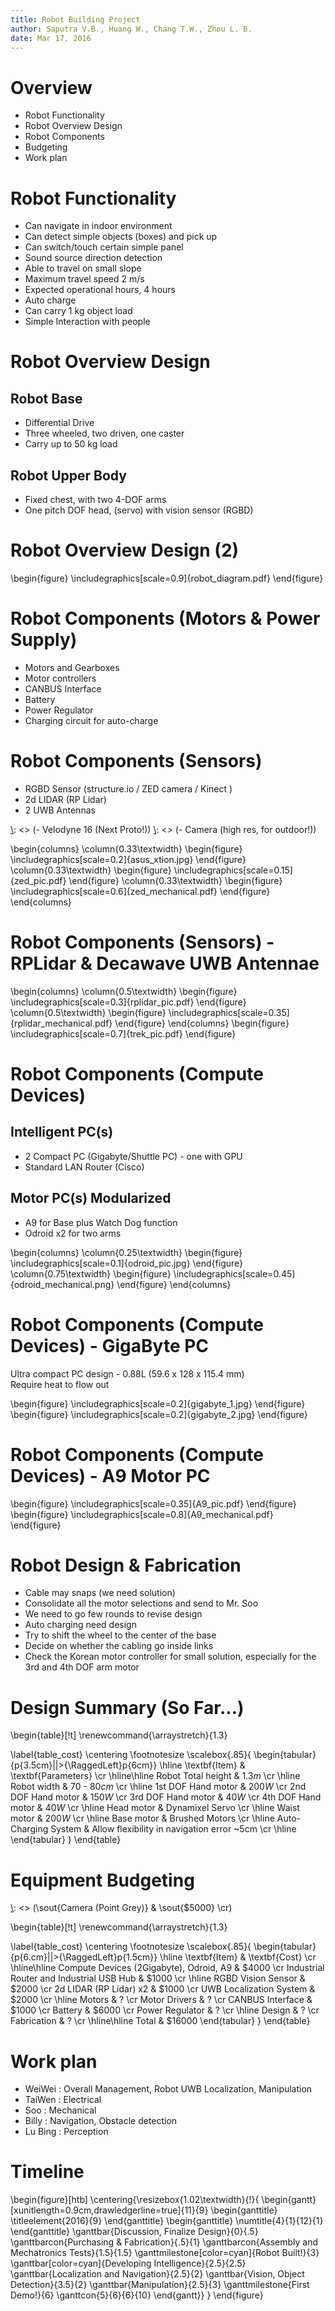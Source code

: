 ```yaml
---
title: Robot Building Project
author: Saputra V.B., Huang W., Chang T.W., Zhou L. B.
date: Mar 17, 2016
---
```


# Overview

- Robot Functionality
- Robot Overview Design
- Robot Components
- Budgeting
- Work plan


# Robot Functionality

- Can navigate in indoor environment
- Can detect simple objects (boxes) and pick up
- Can switch/touch certain simple panel
- Sound source direction detection
- Able to travel on small slope
- Maximum travel speed 2 m/s
- Expected operational hours, 4 hours
- Auto charge
- Can carry 1 kg object load
- Simple Interaction with people


# Robot Overview Design

## Robot Base
- Differential Drive
- Three wheeled, two driven, one caster
- Carry up to 50 kg load

## Robot Upper Body
- Fixed chest, with two 4-DOF arms
- One pitch DOF head, (servo) with vision sensor (RGBD)

# Robot Overview Design (2)

\begin{figure}
\includegraphics[scale=0.9]{robot_diagram.pdf}
\end{figure}


# Robot Components (Motors & Power Supply)

- Motors and Gearboxes
- Motor controllers 
- CANBUS Interface
- Battery
- Power Regulator
- Charging circuit for auto-charge



# Robot Components (Sensors)

- RGBD Sensor (structure.io / ZED camera / Kinect )
- 2d LIDAR (RP Lidar)
- 2 UWB Antennas

[\\]: <> (- Velodyne 16 (Next Proto!))
[\\]: <> (- Camera (high res, for outdoor!))

\begin{columns}
\column{0.33\textwidth}
\begin{figure}
\includegraphics[scale=0.2]{asus_xtion.jpg}
\end{figure}
\column{0.33\textwidth}
\begin{figure}
\includegraphics[scale=0.15]{zed_pic.pdf}
\end{figure}
\column{0.33\textwidth}
\begin{figure}
\includegraphics[scale=0.6]{zed_mechanical.pdf}
\end{figure}
\end{columns}


# Robot Components (Sensors) - RPLidar \& Decawave UWB Antennae

\begin{columns}
\column{0.5\textwidth}
\begin{figure}
\includegraphics[scale=0.3]{rplidar_pic.pdf}
\end{figure}
\column{0.5\textwidth}
\begin{figure}
\includegraphics[scale=0.35]{rplidar_mechanical.pdf}
\end{figure}
\end{columns}
\begin{figure}
\includegraphics[scale=0.7]{trek_pic.pdf}
\end{figure}


# Robot Components (Compute Devices)

## Intelligent PC(s)

- 2 Compact PC (Gigabyte/Shuttle PC) - one with GPU
- Standard LAN Router (Cisco)

## Motor PC(s) Modularized

- A9 for Base plus Watch Dog function
- Odroid x2 for two arms


\begin{columns}
\column{0.25\textwidth}
\begin{figure}
\includegraphics[scale=0.1]{odroid_pic.jpg}
\end{figure}
\column{0.75\textwidth}
\begin{figure}
\includegraphics[scale=0.45]{odroid_mechanical.png}
\end{figure}
\end{columns}

# Robot Components (Compute Devices) - GigaByte PC

Ultra compact PC design - 0.88L (59.6 x 128 x 115.4 mm)  
Require heat to flow out

\begin{figure}
\includegraphics[scale=0.2]{gigabyte_1.jpg}
\end{figure}
\begin{figure}
\includegraphics[scale=0.2]{gigabyte_2.jpg}
\end{figure}

# Robot Components (Compute Devices) - A9 Motor PC

\begin{figure}
\includegraphics[scale=0.35]{A9_pic.pdf}
\end{figure}
\begin{figure}
\includegraphics[scale=0.8]{A9_mechanical.pdf}
\end{figure}

# Robot  Design & Fabrication

- Cable may snaps (we need solution)
- Consolidate all the motor selections and send to Mr. Soo
- We need to go few rounds to revise design
- Auto charging need design
- Try to shift the wheel to the center of the base
- Decide on whether the cabling go inside links
- Check the Korean motor controller for small solution, especially for the 3rd and 4th DOF arm motor

# Design Summary (So Far...)


\begin{table}[!t]
\renewcommand{\arraystretch}{1.3}

\label{table_cost}
\centering
\footnotesize
\scalebox{.85}{
\begin{tabular}{p{3.5cm}||>{\RaggedLeft}p{6cm}}
\hline
\textbf{Item} &
\textbf{Parameters} \cr
\hline\hline
Robot Total height & $1.3m$ \cr
\hline
Robot width & $70$ - $80cm$ \cr
\hline
1st DOF Hand motor & $200W$ \cr
2nd DOF Hand motor & $150W$ \cr
3rd DOF Hand motor & $40W$ \cr
4th DOF Hand motor & $40W$ \cr
\hline
Head motor & Dynamixel Servo \cr
\hline
Waist motor & $200W$ \cr
\hline
Base motor & Brushed Motors \cr
\hline
Auto-Charging System & Allow flexibility in navigation error ~5cm \cr
\hline
\end{tabular}
}
\end{table}

# Equipment Budgeting

[\\]: <> (\resizebox{width=4cm}{!}{)
[\\]: <> (\caption{Total cost excluding Fabrication and Design})
[\\]: <> (\sout{Camera (Point Grey)} & \sout{\$5000} \cr)

\begin{table}[!t]
\renewcommand{\arraystretch}{1.3}

\label{table_cost}
\centering
\footnotesize
\scalebox{.85}{
\begin{tabular}{p{6.cm}||>{\RaggedLeft}p{1.5cm}}
\hline
\textbf{Item} &
\textbf{Cost} \cr
\hline\hline
Compute Devices (2Gigabyte), Odroid, A9 & \$4000 \cr
Industrial Router and Industrial USB Hub & \$1000 \cr
\hline
RGBD Vision Sensor & \$2000 \cr
2d LIDAR (RP Lidar) x2 & \$1000 \cr
UWB Localization System & \$2000 \cr
\hline
Motors & ? \cr
Motor Drivers & ? \cr
CANBUS Interface & \$1000 \cr
Battery & \$6000 \cr
Power Regulator & ? \cr
\hline
Design & ? \cr
Fabrication & ? \cr
\hline\hline
Total & \$16000
\end{tabular}
}
\end{table}


# Work plan

- WeiWei : Overall Management, Robot UWB Localization, Manipulation
- TaiWen : Electrical
- Soo : Mechanical
- Billy : Navigation, Obstacle detection
- Lu Bing : Perception

# Timeline

\begin{figure}[htb]
\centering{\resizebox{1.02\textwidth}{!}{
  \begin{gantt}[xunitlength=0.9cm,drawledgerline=true]{11}{9}
    \begin{ganttitle}
    \titleelement{2016}{9}
    \end{ganttitle}
    \begin{ganttitle}
    \numtitle{4}{1}{12}{1}
    \end{ganttitle}
    \ganttbar{Discussion, Finalize Design}{0}{.5}
    \ganttbarcon{Purchasing \& Fabrication}{.5}{1}
    \ganttbarcon{Assembly and Mechatronics Tests}{1.5}{1.5}
    \ganttmilestone[color=cyan]{Robot Built!}{3}
    \ganttbar[color=cyan]{Developing Intelligence}{2.5}{2.5}
    \ganttbar{Localization and Navigation}{2.5}{2}
    \ganttbar{Vision, Object Detection}{3.5}{2}
    \ganttbar{Manipulation}{2.5}{3}
    \ganttmilestone{First Demo!}{6}
    \ganttcon{5}{6}{6}{10}
  \end{gantt}}
  }
\end{figure}

[\\]: <> (\ganttcon{4}{5}{4}{7})
[\\]: <> (\ganttbarcon{another consecutive task}{8}{.5})
